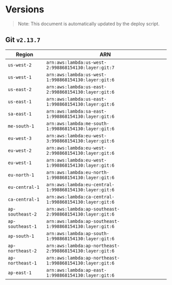 # Versions

> Note: This document is automatically updated by the deploy script.


## Git `v2.13.7`

| Region | ARN |
| ------ | --- |
| `us-west-2` | `arn:aws:lambda:us-west-2:998868154130:layer:git:7` |
| `us-west-1` | `arn:aws:lambda:us-west-1:998868154130:layer:git:6` |
| `us-east-2` | `arn:aws:lambda:us-east-2:998868154130:layer:git:6` |
| `us-east-1` | `arn:aws:lambda:us-east-1:998868154130:layer:git:6` |
| `sa-east-1` | `arn:aws:lambda:sa-east-1:998868154130:layer:git:6` |
| `me-south-1` | `arn:aws:lambda:me-south-1:998868154130:layer:git:6` |
| `eu-west-3` | `arn:aws:lambda:eu-west-3:998868154130:layer:git:6` |
| `eu-west-2` | `arn:aws:lambda:eu-west-2:998868154130:layer:git:6` |
| `eu-west-1` | `arn:aws:lambda:eu-west-1:998868154130:layer:git:6` |
| `eu-north-1` | `arn:aws:lambda:eu-north-1:998868154130:layer:git:6` |
| `eu-central-1` | `arn:aws:lambda:eu-central-1:998868154130:layer:git:6` |
| `ca-central-1` | `arn:aws:lambda:ca-central-1:998868154130:layer:git:6` |
| `ap-southeast-2` | `arn:aws:lambda:ap-southeast-2:998868154130:layer:git:6` |
| `ap-southeast-1` | `arn:aws:lambda:ap-southeast-1:998868154130:layer:git:6` |
| `ap-south-1` | `arn:aws:lambda:ap-south-1:998868154130:layer:git:6` |
| `ap-northeast-2` | `arn:aws:lambda:ap-northeast-2:998868154130:layer:git:6` |
| `ap-northeast-1` | `arn:aws:lambda:ap-northeast-1:998868154130:layer:git:6` |
| `ap-east-1` | `arn:aws:lambda:ap-east-1:998868154130:layer:git:6` |
